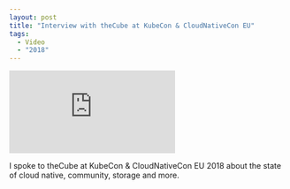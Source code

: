```yaml
---
layout: post
title: "Interview with theCube at KubeCon & CloudNativeCon EU"
tags:
  - Video
  - "2018"
---
```


<p class="video-wrapper">
    <iframe src="https://www.youtube.com/embed/PQ3qfO90x7s" frameborder="0" allowfullscreen></iframe>
</p>

I spoke to theCube at KubeCon & CloudNativeCon EU 2018 about the state of cloud native, community, storage and more.
